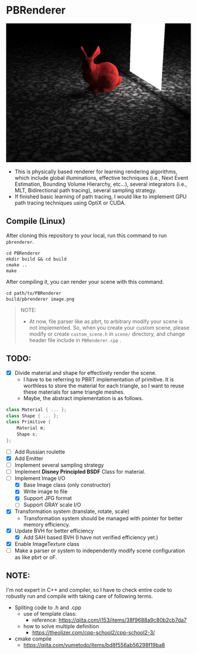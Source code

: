 # PBRenderer

![current_thumbnail](result/result.png)

- This is physically based renderer for learning rendering algorithms, which include global illuminations, effective techniques (i.e., Next Event Estimation, Bounding Volume Hierarchy, etc...), several integrators (i.e., MLT, Bidirectional path tracing), several sampling strategy.
- If finished basic learning of path tracing, I would like to implement GPU path tracing techniques using OptiX or CUDA.

## Compile (Linux)
After cloning this repository to your local, run this command to run `pbrenderer`. 
```
cd PBRenderer
mkdir build && cd build
cmake ..
make
```

After compiling it, you can render your scene with this command.
```
cd path/to/PBRenderer
build/pbrenderer image.png
```
> NOTE: 
> - At now, file parser like as pbrt, to arbitrary modify your scene is not implemented. 
    So, when you create your custom scene, please modify or create `custom_scene.h` in `scene/` directory, 
    and change header file include in `PBRenderer.cpp` .

## TODO:
- [x] Divide material and shape for effectively render the scene.
  - I have to be referring to PBRT implementation of primitive. It is worthless to store the material for each triangle, so I want to reuse these materials for same triangle meshes. 
  - Maybe, the abstract implementation is as follows.
```c++
class Material { ... };
class Shape { ... };
class Primitive {
    Material m; 
    Shape s;
};
```

- [ ] Add Russian roulette 
- [x] Add Emitter 
- [ ] Implement several sampling strategy
- [ ] Implement **Disney Principled BSDF** Class for material.
- [ ] Implement Image I/O 
  - [x] Base Image class (only constructor)
  - [x] Write image to file
  - [x] Support JPG format
  - [ ] Support GRAY scale I/O
- [x] Transformation system (translate, rotate, scale)
  - Transformation system should be managed with pointer for better memory efficiency.
- [x] Update BVH for better efficiency
  - [x] Add SAH based BVH (I have not verified efficiency yet.)
- [x] Enable ImageTexture class
- [ ] Make a parser or system to independently modify scene configuration as like pbrt or oF. 

## NOTE:
I'm not expert in C++ and compiler, so I have to check entire code to robustly run and compile with taking care of following terms.
- Spliting code to .h and .cpp
  - use of template class: 
    - reference: https://qiita.com/i153/items/38f9688a9c80b2cb7da7
  - how to solve multiple definition
    - https://theolizer.com/cpp-school2/cpp-school2-3/
- cmake compile
  - https://qiita.com/yumetodo/items/bd8f556ab56298f19ba8